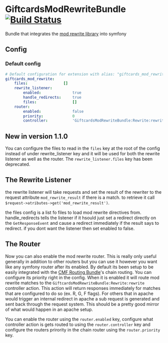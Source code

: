 GiftcardsModRewriteBundle [![Build Status](https://travis-ci.org/giftcards/GiftcardsModRewriteBundle.svg?branch=master)](https://travis-ci.org/giftcards/GiftcardsModRewriteBundle)
=========================

Bundle that integrates the [mod rewrite library](https://github.com/giftcards/ModRewrite) into symfony

Config
------

### Default config ###

```yml
# Default configuration for extension with alias: "giftcards_mod_rewrite"
giftcards_mod_rewrite:
    files:                []
    rewrite_listener:
        enabled:              true
        handle_redirects:     true
        files:                []
    router:
        enabled:              false
        priority:             0
        controller:           'GiftcardsModRewriteBundle:Rewrite:rewrite'

```

## New in version 1.1.0 ##
You can configure the files to read in the `files` key at the root of the config
instead of under rewrite_listener key and it will be used for both the rewrite listener
as well as the router. The `rewrite_listener.files` key has been deprecated.

## The Rewrite Listener ##
the rewrite listener will take requests and set the result of the rewriter to the request 
attribute `mod_rewrite_result` if there is a match. to retrieve it call 
`$request->atributes->get('mod_rewrite_result')`.

the files config is a list fo files to load mod rewrite directives from.
handle_redirects tells the listener if it hsould just set a redirect directly on
the `GetResponseEvent` and cause a redirect immediately if the result says to redirect.
if you dont want the listener then set enabled to false.

## The Router ##
Now you can also enable the mod rewrite router. This is really only useful generally in addition 
to other routers but you can use it however you want like any symfony router after its enabled.
 By default its been setup to be easily integrated with the
  [CMF Routing Bundle](https://github.com/symfony-cmf/routing-bundle)'s chain routing.
   You can configure its priority right in the config. When it is enabled it will route
 mod rewrite matches to the `GiftcardsModRewriteBundle:Rewrite:rewrite` controller action. This action
 will return responses immediately for matches that are configured to do so (ex. R, G, F flags). For others
 that in apache would trigger an internal redirect in apache a sub request is generated and sent back
 through the request system. This should be a pretty good mirror of what would happen in an apache setup.
 
You can enable the router using the `router.enabled` key, configure what controller action is gets routed
 to using the `router.controller` key and configure the routers prirority in the chain router using
  the `router.priority` key.
